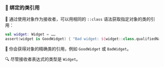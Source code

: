  
### 🌟 绑定的类引用

🔗 通过使用对象作为接收者，可以用相同的 `::class` 语法获取指定对象的类的引用：

```kotlin
val widget: Widget = ……
assert(widget is GoodWidget) { "Bad widget: ${widget::class.qualifiedName}" }
```

🌈 你会获得对象的精确类的引用，例如 `GoodWidget` 或 `BadWidget`。

🔍 尽管接收者表达式的类型是 `Widget`。
